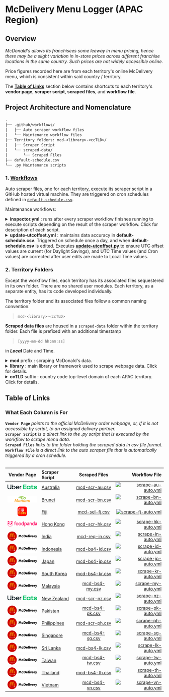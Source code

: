 # McDelivery Menu Logger (APAC Region)

## Overview

*McDonald's allows its franchisees some leeway in menu pricing, hence there may be a slight variation in in-store prices across different franchise locations in the same country. Such prices are not widely accessible online.*

Price figures recorded here are from each territory's online McDelivery menu, which is consistent within said country / territory.

The [**Table of Links**](https://github.com/schmwong/APAC-McDelivery-Menu-Logger/edit/main/README.md#table-of-links) section below contains shortcuts to each territory's **vendor page**, **scraper script**, **scraped files**, and **workflow file**.<br/>

## Project Architecture and Nomenclature

```
.
├── .github/workflows/
│   ├── Auto scraper workflow files
│   └── Maintenance workflow files
├── Territory folders: mcd-<library>-<ccTLD>/
│   ├── Scraper Script
│   └── scraped-data/
│       └── Scraped Files
├── default-schedule.csv
└── .py Maintenance scripts
```


### 1. [Workflows](https://github.com/schmwong/APAC-McDelivery-Menu-Logger/tree/main/.github/workflows)

Auto scraper files, one for each territory, execute its scraper script in a GitHub hosted virtual machine. They are triggered on cron schedules defined in [`default-schedule.csv`](https://github.com/schmwong/APAC-McDelivery-Menu-Logger/blob/main/default-schedule.csv).

Maintenance workflows:
  
<details>
  <summary>
    <strong>inspector.yml</strong> : runs after every scraper workflow finishes running to execute scripts depending on the result of the scraper workflow. Click for description of each script.
  </summary>
  
  These scripts edit the cron values in workflow .yml files.
  
  - [`reschedule-next-run.py`](https://github.com/schmwong/APAC-McDelivery-Menu-Logger/blob/main/reschedule-next-run.py) : executes on ***failure*** of scraper workflow, ensures scrape reattempt by rescheduling the next run to be one hour from the last scheduled run.
  
  - [`reset-schedule.py`](https://github.com/schmwong/APAC-McDelivery-Menu-Logger/blob/main/reset-schedule.py) : executes on ***success*** of scraper workflow, resets the schedule back to the original cron value defined in [`default-schedule.csv`](https://github.com/schmwong/APAC-McDelivery-Menu-Logger/blob/main/default-schedule.csv).
  
</details>

<details>
  <summary>
    <strong>update-utcoffset.yml</strong> : maintains data accuracy in <strong>default-schedule.csv</strong>.
    Triggered on schedule once a day, and when <strong>default-schedule.csv</strong> is edited. Executes
    <a href="https://github.com/schmwong/APAC-McDelivery-Menu-Logger/blob/main/update-utcoffset.py">
      <strong>update-utcoffset.py</strong>
    </a>
    to ensure UTC offset values are current (for Daylight Savings), and UTC Time values (and Cron values)
    are corrected after user edits are made to Local Time values.
  </summary>
</details>

### 2. Territory Folders

Except the workflow files, each territory has its associated files sequestered in its own folder. There are no shared user modules. Each territory, as a separate entity, has its code developed individually.

The territory folder and its associated files follow a common naming convention: <br/>
>`mcd-<library>-<ccTLD>` <br/>

**Scraped data files** are housed in a `scraped-data` folder within the territory folder. Each file is prefixed with an additional timestamp
>`[yyyy-mm-dd hh:mm:ss]`

in ***Local*** Date and Time.

<details>
  <summary>
    <strong>mcd</strong> prefix : scraping McDonald's data.
  </summary>
</details>

<details>
  <summary>
    <strong>library</strong> : main library or framework used to scrape webpage data. Click for details.

  </summary>

  - `bs4` : [Beautiful Soup 4](https://beautiful-soup-4.readthedocs.io/en/latest/)
  - `req` : [Requests](https://requests.readthedocs.io/en/latest/)
  - `scr` : [Scrapy](https://docs.scrapy.org/en/latest/)
  - `sel` : [Selenium WebDriver](https://www.selenium.dev/documentation/webdriver/)
  
</details>

<details>
  <summary>
    <strong>ccTLD</strong> suffix : country code top-level domain of each APAC territory. Click for details.
  </summary>
  
  - `au` : Australia
  - `bn` : Brunei
  - `fj` : Fiji
  - `hk` : Hong Kong
  - `in` : India
  - `id` : Indonesia
  - `jp` : Japan
  - `kr` : South Korea
  - `my` : Malaysia
  - `nz` : New Zealand
  - `pk` : Pakistan
  - `ph` : Philippines
  - `sg` : Singapore
  - `lk` : Sri Lanka
  - `tw` : Taiwan
  - `th` : Thailand
  - `vn` : Vietnam
  
</details>


## Table of Links

### What Each Column is For
**`Vendor Page`** *points to the official McDelivery order webpage, or, if it is not accessible by script, to an assigned delivery partner.*<br/>
**`Scraper Script`** *is a direct link to the .py script that is executed by the workflow to scrape menu data.*<br/>
**`Scraped Files`** *links to the folder holding the scraped data in csv file format.*<br/>
**`Workflow File`** *is a direct link to the auto scraper file that is automatically triggered by a cron schedule.*<br/><br/>


| Vendor Page         | Scraper Script | Scraped Files    | Workflow File                             |
|:-------------------:| :------------- |:----------------:| -----------------------------------------:|
| [<img src="https://github.com/schmwong/APAC-McDelivery-Menu-Logger/blob/main/readme-assets/logo-ubereats.svg" alt="ubereats" width="100"/>][au]    | [Australia]    | [mcd-scr-au.csv] | [![scrape-au-auto.yml][au-logo]][au-yaml] |
| [<img src="https://github.com/schmwong/APAC-McDelivery-Menu-Logger/blob/main/readme-assets/logo-gomamam.png" alt="gomamam" width="100"/>][bn]    | [Brunei]       | [mcd-scr-bn.csv] | [![scrape-bn-auto.yml][bn-logo]][bn-yaml] |
| [<img src="https://github.com/schmwong/APAC-McDelivery-Menu-Logger/blob/main/readme-assets/logo-fijieats.webp" alt="fijieats" width="30" height="30"/>][fj]    | [Fiji]         | [mcd-sel-fj.csv] | [![scrape-fj-auto.yml][fj-logo]][fj-yaml] |
| [<img src="https://github.com/schmwong/APAC-McDelivery-Menu-Logger/blob/main/readme-assets/logo-foodpanda.png" alt="foodpanda" width="100"/>][hk]    | [Hong Kong]    | [mcd-scr-hk.csv] | [![scrape-hk-auto.yml][hk-logo]][hk-yaml] |
| [<img src="https://github.com/schmwong/APAC-McDelivery-Menu-Logger/blob/main/readme-assets/logo-mcdelivery.svg" alt="mcdelivery" width="100"/>][in]    | [India]        | [mcd-req-in.csv] | [![scrape-in-auto.yml][in-logo]][in-yaml] |
| [<img src="https://github.com/schmwong/APAC-McDelivery-Menu-Logger/blob/main/readme-assets/logo-mcdelivery.svg" alt="mcdelivery" width="100"/>][id]    | [Indonesia]    | [mcd-bs4-id.csv] | [![scrape-id-auto.yml][id-logo]][id-yaml] |
| [<img src="https://github.com/schmwong/APAC-McDelivery-Menu-Logger/blob/main/readme-assets/logo-mcdelivery.svg" alt="mcdelivery" width="100"/>][jp]    | [Japan]        | [mcd-bs4-jp.csv] | [![scrape-jp-auto.yml][jp-logo]][jp-yaml] |
| [<img src="https://github.com/schmwong/APAC-McDelivery-Menu-Logger/blob/main/readme-assets/logo-mcdelivery.svg" alt="mcdelivery" width="100"/>][kr]    | [South Korea]        | [mcd-bs4-kr.csv] | [![scrape-kr-auto.yml][kr-logo]][kr-yaml] |
| [<img src="https://github.com/schmwong/APAC-McDelivery-Menu-Logger/blob/main/readme-assets/logo-mcdelivery.svg" alt="mcdelivery" width="100"/>][my]    | [Malaysia]     | [mcd-bs4-my.csv] | [![scrape-my-auto.yml][my-logo]][my-yaml] |
| [<img src="https://github.com/schmwong/APAC-McDelivery-Menu-Logger/blob/main/readme-assets/logo-ubereats.svg" alt="ubereats" width="100"/>][nz]    | [New Zealand]  | [mcd-scr-nz.csv] | [![scrape-nz-auto.yml][nz-logo]][nz-yaml] |
| [<img src="https://github.com/schmwong/APAC-McDelivery-Menu-Logger/blob/main/readme-assets/logo-mcdelivery.svg" alt="mcdelivery" width="100"/>][pk]    | [Pakistan]     | [mcd-bs4-pk.csv] | [![scrape-pk-auto.yml][pk-logo]][pk-yaml] |
| [<img src="https://github.com/schmwong/APAC-McDelivery-Menu-Logger/blob/main/readme-assets/logo-mcdelivery.svg" alt="mcdelivery" width="100"/>][ph]    | [Philippines]  | [mcd-scr-ph.csv] | [![scrape-ph-auto.yml][ph-logo]][ph-yaml] |
| [<img src="https://github.com/schmwong/APAC-McDelivery-Menu-Logger/blob/main/readme-assets/logo-mcdelivery.svg" alt="mcdelivery" width="100"/>][sg]    | [Singapore]    | [mcd-bs4-sg.csv] | [![scrape-sg-auto.yml][sg-logo]][sg-yaml] |
| [<img src="https://github.com/schmwong/APAC-McDelivery-Menu-Logger/blob/main/readme-assets/logo-mcdelivery.svg" alt="mcdelivery" width="100"/>][lk]    | [Sri Lanka]    | [mcd-bs4-lk.csv] | [![scrape-lk-auto.yml][lk-logo]][lk-yaml] |
| [<img src="https://github.com/schmwong/APAC-McDelivery-Menu-Logger/blob/main/readme-assets/logo-mcdelivery.svg" alt="mcdelivery" width="100"/>][tw]    | [Taiwan]       | [mcd-bs4-tw.csv] | [![scrape-tw-auto.yml][tw-logo]][tw-yaml] |
| [<img src="https://github.com/schmwong/APAC-McDelivery-Menu-Logger/blob/main/readme-assets/logo-mcdelivery.svg" alt="mcdelivery" width="100"/>][th]    | [Thailand]     | [mcd-bs4-th.csv] | [![scrape-th-auto.yml][th-logo]][th-yaml] |
| [<img src="https://github.com/schmwong/APAC-McDelivery-Menu-Logger/blob/main/readme-assets/logo-mcdelivery.svg" alt="mcdelivery" width="100"/>][vn]    | [Vietnam]      | [mcd-bs4-vn.csv] | [![scrape-vn-auto.yml][vn-logo]][vn-yaml] |



[mcdelivery]: <img src="https://github.com/schmwong/APAC-McDelivery-Menu-Logger/blob/main/readme-assets/logo-mcdelivery.svg" alt="mcdelivery" width="100"/>
[ubereats]: <img src="https://github.com/schmwong/APAC-McDelivery-Menu-Logger/blob/main/readme-assets/logo-ubereats.svg" alt="ubereats" width="100"/>
[foodpanda]: <img src="https://github.com/schmwong/APAC-McDelivery-Menu-Logger/blob/main/readme-assets/logo-foodpanda.png" alt="foodpanda" width="100"/>
[gomamam]: <img src="https://github.com/schmwong/APAC-McDelivery-Menu-Logger/blob/main/readme-assets/logo-gomamam.png" alt="gomamam" width="100"/>
[fijieats]: <img src="https://github.com/schmwong/APAC-McDelivery-Menu-Logger/blob/main/readme-assets/logo-fijieats.webp" alt="fijieats" width="30" height="30"/>


[au]: https://www.ubereats.com/au/store/mcdonalds-clifton-hill/SIaq6LrDTFemKVajhXM-iA
[Australia]: https://github.com/schmwong/APAC-McDelivery-Menu-Logger/blob/main/mcd-scr-au/mcd/spiders/mcd-scr-au.py
[mcd-scr-au.csv]: https://github.com/schmwong/APAC-McDelivery-Menu-Logger/tree/main/mcd-scr-au/scraped-data
[au-logo]: https://github.com/schmwong/APAC-McDelivery-Menu-Logger/actions/workflows/scrape-au-auto.yml/badge.svg
[au-yaml]: https://github.com/schmwong/APAC-McDelivery-Menu-Logger/blob/main/.github/workflows/scrape-au-auto.yml

[bn]: https://www.gomamam.com/mcdonaldsgadong
[Brunei]: https://github.com/schmwong/APAC-McDelivery-Menu-Logger/blob/main/mcd-scr-bn/mcd/spiders/mcd-scr-bn.py
[mcd-scr-bn.csv]: https://github.com/schmwong/APAC-McDelivery-Menu-Logger/tree/main/mcd-scr-bn/scraped-data
[bn-logo]: https://github.com/schmwong/APAC-McDelivery-Menu-Logger/actions/workflows/scrape-bn-auto.yml/badge.svg
[bn-yaml]: https://github.com/schmwong/APAC-McDelivery-Menu-Logger/blob/main/.github/workflows/scrape-bn-auto.yml

[fj]: https://fijieats.com/vendor/mcdonalds-nadi
[Fiji]: https://github.com/schmwong/APAC-McDelivery-Menu-Logger/blob/main/mcd-sel-fj/mcd-sel-fj.py
[mcd-sel-fj.csv]: https://github.com/schmwong/APAC-McDelivery-Menu-Logger/tree/main/mcd-sel-fj/scraped-data
[fj-logo]: https://github.com/schmwong/APAC-McDelivery-Menu-Logger/actions/workflows/scrape-fj-auto.yml/badge.svg
[fj-yaml]: https://github.com/schmwong/APAC-McDelivery-Menu-Logger/blob/main/.github/workflows/scrape-fj-auto.yml

[hk]: https://www.foodpanda.hk/restaurant/q8hc/mcdonalds-and-mccafe-admiralty-centre
[Hong Kong]: https://github.com/schmwong/APAC-McDelivery-Menu-Logger/blob/main/mcd-scr-hk/mcd/spiders/mcd-scr-hk.py
[mcd-scr-hk.csv]: https://github.com/schmwong/APAC-McDelivery-Menu-Logger/tree/main/mcd-scr-hk/scraped-data
[hk-logo]: https://github.com/schmwong/APAC-McDelivery-Menu-Logger/actions/workflows/scrape-hk-auto.yml/badge.svg
[hk-yaml]: https://github.com/schmwong/APAC-McDelivery-Menu-Logger/blob/main/.github/workflows/scrape-hk-auto.yml

[in]: https://www.mcdelivery.co.in/home
[India]: https://github.com/schmwong/APAC-McDelivery-Menu-Logger/blob/main/mcd-req-in/mcd-req-in.py
[mcd-req-in.csv]: https://github.com/schmwong/APAC-McDelivery-Menu-Logger/tree/main/mcd-req-in/scraped-data
[in-logo]: https://github.com/schmwong/APAC-McDelivery-Menu-Logger/actions/workflows/scrape-in-auto.yml/badge.svg
[in-yaml]: https://github.com/schmwong/APAC-McDelivery-Menu-Logger/blob/main/.github/workflows/scrape-in-auto.yml

[id]: https://www.mcdelivery.co.id/id/browse/menu.html?daypartId=1&locale=en"
[Indonesia]: https://github.com/schmwong/APAC-McDelivery-Menu-Logger/blob/main/mcd-bs4-id/mcd-bs4-id.py
[mcd-bs4-id.csv]: https://github.com/schmwong/APAC-McDelivery-Menu-Logger/tree/main/mcd-bs4-id/scraped-data
[id-logo]: https://github.com/schmwong/APAC-McDelivery-Menu-Logger/actions/workflows/scrape-id-auto.yml/badge.svg
[id-yaml]: https://github.com/schmwong/APAC-McDelivery-Menu-Logger/blob/main/.github/workflows/scrape-id-auto.yml

[jp]: https://mcdelivery.mcdonalds.com/jp/browse/menu.html?daypartId=1&catId=1&locale=en
[Japan]: https://github.com/schmwong/APAC-McDelivery-Menu-Logger/blob/main/mcd-bs4-jp/mcd-bs4-jp.py
[mcd-bs4-jp.csv]: https://github.com/schmwong/APAC-McDelivery-Menu-Logger/tree/main/mcd-bs4-jp/scraped-data
[jp-logo]: https://github.com/schmwong/APAC-McDelivery-Menu-Logger/actions/workflows/scrape-jp-auto.yml/badge.svg
[jp-yaml]: https://github.com/schmwong/APAC-McDelivery-Menu-Logger/blob/main/.github/workflows/scrape-jp-auto.yml

[kr]: https://www.mcdelivery.co.kr/kr/browse/menu.html?daypartId=1&catId=10&locale=en
[South Korea]: https://github.com/schmwong/APAC-McDelivery-Menu-Logger/blob/main/mcd-bs4-kr/mcd-bs4-kr.py
[mcd-bs4-kr.csv]: https://github.com/schmwong/APAC-McDelivery-Menu-Logger/tree/main/mcd-bs4-kr/scraped-data
[kr-logo]: https://github.com/schmwong/APAC-McDelivery-Menu-Logger/actions/workflows/scrape-kr-auto.yml/badge.svg
[kr-yaml]: https://github.com/schmwong/APAC-McDelivery-Menu-Logger/blob/main/.github/workflows/scrape-kr-auto.yml

[my]: https://www.mcdelivery.com.my/my/browse/menu.html?daypartId=9&catId=74&locale=en
[Malaysia]: https://github.com/schmwong/APAC-McDelivery-Menu-Logger/blob/main/mcd-bs4-my/mcd-bs4-my.py
[mcd-bs4-my.csv]: https://github.com/schmwong/APAC-McDelivery-Menu-Logger/tree/main/mcd-bs4-my/scraped-data
[my-logo]: https://github.com/schmwong/APAC-McDelivery-Menu-Logger/actions/workflows/scrape-my-auto.yml/badge.svg
[my-yaml]: https://github.com/schmwong/APAC-McDelivery-Menu-Logger/blob/main/.github/workflows/scrape-my-auto.yml

[nz]: https://www.ubereats.com/nz/store/mcdonalds-point-chevalier/1h7CdIIqR-GG5jVOuHqoFA
[New Zealand]: https://github.com/schmwong/APAC-McDelivery-Menu-Logger/blob/main/mcd-scr-nz/mcd/spiders/mcd-scr-nz.py
[mcd-scr-nz.csv]: https://github.com/schmwong/APAC-McDelivery-Menu-Logger/tree/main/mcd-scr-nz/scraped-data
[nz-logo]: https://github.com/schmwong/APAC-McDelivery-Menu-Logger/actions/workflows/scrape-nz-auto.yml/badge.svg
[nz-yaml]: https://github.com/schmwong/APAC-McDelivery-Menu-Logger/blob/main/.github/workflows/scrape-nz-auto.yml

[pk]: https://www.mcdelivery.com.pk/pk/browse/menu.html?daypartId=1&catId=12
[Pakistan]: https://github.com/schmwong/APAC-McDelivery-Menu-Logger/blob/main/mcd-bs4-pk/mcd-bs4-pk.py
[mcd-bs4-pk.csv]: https://github.com/schmwong/APAC-McDelivery-Menu-Logger/tree/main/mcd-bs4-pk/scraped-data
[pk-logo]: https://github.com/schmwong/APAC-McDelivery-Menu-Logger/actions/workflows/scrape-pk-auto.yml/badge.svg
[pk-yaml]: https://github.com/schmwong/APAC-McDelivery-Menu-Logger/blob/main/.github/workflows/scrape-pk-auto.yml

[ph]: https://mcdelivery.com.ph
[Philippines]: https://github.com/schmwong/APAC-McDelivery-Menu-Logger/blob/main/mcd-scr-ph/mcd/spiders/mcd-scr-ph.py
[mcd-scr-ph.csv]: https://github.com/schmwong/APAC-McDelivery-Menu-Logger/tree/main/mcd-scr-ph/scraped-data
[ph-logo]: https://github.com/schmwong/APAC-McDelivery-Menu-Logger/actions/workflows/scrape-ph-auto.yml/badge.svg
[ph-yaml]: https://github.com/schmwong/APAC-McDelivery-Menu-Logger/blob/main/.github/workflows/scrape-ph-auto.yml

[sg]: https://www.mcdelivery.com.sg/sg/browse/menu.html?daypartId=21&catId=29
[Singapore]: https://github.com/schmwong/APAC-McDelivery-Menu-Logger/blob/main/mcd-bs4-sg/mcd-bs4-sg.py
[mcd-bs4-sg.csv]: https://github.com/schmwong/APAC-McDelivery-Menu-Logger/tree/main/mcd-bs4-sg/scraped-data
[sg-logo]: https://github.com/schmwong/APAC-McDelivery-Menu-Logger/actions/workflows/scrape-sg-auto.yml/badge.svg
[sg-yaml]: https://github.com/schmwong/APAC-McDelivery-Menu-Logger/blob/main/.github/workflows/scrape-sg-auto.yml

[lk]: https://www.mcdelivery.lk/lk/browse/menu.html?daypartId=1&catId=2
[Sri Lanka]: https://github.com/schmwong/APAC-McDelivery-Menu-Logger/blob/main/mcd-bs4-lk/mcd-bs4-lk.py
[mcd-bs4-lk.csv]: https://github.com/schmwong/APAC-McDelivery-Menu-Logger/tree/main/mcd-bs4-lk/scraped-data
[lk-logo]: https://github.com/schmwong/APAC-McDelivery-Menu-Logger/actions/workflows/scrape-lk-auto.yml/badge.svg
[lk-yaml]: https://github.com/schmwong/APAC-McDelivery-Menu-Logger/blob/main/.github/workflows/scrape-lk-auto.yml

[tw]: https://www.mcdelivery.com.tw/tw/browse/menu.html?daypartId=45&locale=en
[Taiwan]: https://github.com/schmwong/APAC-McDelivery-Menu-Logger/blob/main/mcd-bs4-tw/mcd-bs4-tw.py
[mcd-bs4-tw.csv]: https://github.com/schmwong/APAC-McDelivery-Menu-Logger/tree/main/mcd-bs4-tw/scraped-data
[tw-logo]: https://github.com/schmwong/APAC-McDelivery-Menu-Logger/actions/workflows/scrape-tw-auto.yml/badge.svg
[tw-yaml]: https://github.com/schmwong/APAC-McDelivery-Menu-Logger/blob/main/.github/workflows/scrape-tw-auto.yml

[th]: https://www.mcdonalds.co.th/mcDelivery/nonMember/category/promotion&lang=en
[Thailand]: https://github.com/schmwong/APAC-McDelivery-Menu-Logger/blob/main/mcd-bs4-th/mcd-bs4-th.py
[mcd-bs4-th.csv]: https://github.com/schmwong/APAC-McDelivery-Menu-Logger/tree/main/mcd-bs4-th/scraped-data
[th-logo]: https://github.com/schmwong/APAC-McDelivery-Menu-Logger/actions/workflows/scrape-th-auto.yml/badge.svg
[th-yaml]: https://github.com/schmwong/APAC-McDelivery-Menu-Logger/blob/main/.github/workflows/scrape-th-auto.yml

[vn]: https://mcdelivery.vn/vn/browse/menu.html?daypartId=1&catId=1&locale=en
[Vietnam]: https://github.com/schmwong/APAC-McDelivery-Menu-Logger/blob/main/mcd-bs4-vn/mcd-bs4-vn.py
[mcd-bs4-vn.csv]: https://github.com/schmwong/APAC-McDelivery-Menu-Logger/tree/main/mcd-bs4-vn/scraped-data
[vn-logo]: https://github.com/schmwong/APAC-McDelivery-Menu-Logger/actions/workflows/scrape-vn-auto.yml/badge.svg
[vn-yaml]: https://github.com/schmwong/APAC-McDelivery-Menu-Logger/blob/main/.github/workflows/scrape-vn-auto.yml


